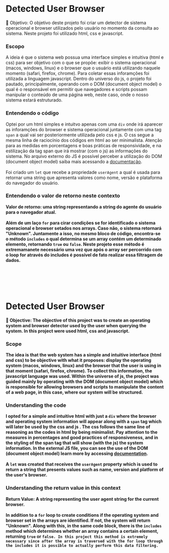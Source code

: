 <h1>Detected User Browser </h1>
  <p>🧶 Objetivo: O objetivo deste projeto foi criar um detector de sistema operacional e browser utilizados pelo usuário no momento da consulta ao sistema. Neste projeto foi utilizado html, css e javascript.</p>

<h3> Escopo </h3>
  <p>A ideia é que o sistema web possua uma interface simples e intuitiva (html e css) para ser objetivo com o que se propõe: exibir o sistema operacional (macos, windows, linux) e o browser que o usuário está utilizando naquele momento (safari, firefox, chrome). Para coletar essas inforamções foi utilizada a linguagem javascript. Dentro do universo do js, o projeto foi pautado, principalmente, operando com o DOM (document object model) o qual é o responsável em permitir que navegadores e scripts possam manipular o conteúdo de uma página web, neste caso, onde o nosso sistema estará estruturado.  </p>

<h3> Entendendo o código </h3>
  <p>Optei por um html simples e intuitvo apenas com uma <code>div</code> onde irá aparecer as inforamções do browser e sistema operacional juntamente com uma tag <code>span</code> a qual vai ser posteriormente utilizada pelo css e js. O css segue a mesma linha de raciocínio dos códigos em html ao ser minimalista. Atenção para as medidas em porcentagens e boas práticas de responsividade, e na estilização da tag span que irá mostrar (com o js) as informações do sistema. No arquivo externo do JS é possível perceber a utilização do DOM (document object model) saiba mais acessando a <a href= "https://developer.mozilla.org/pt-BR/docs/Web/API/Document_Object_Model/Introduction#:~:text=O%20DOM%20(Document%20Object%20Model)%20representa%20o%20mesmo%20documento%20para,linguagem%20de%20script%20como%20JavaScript.">documentação</a>.<br></br>Foi criado um <code>let</code> que recebe a propriedade <code>userAgent</code> a qual é usada para retornar uma string que apresenta valores como nome, versão e plataforma do navegador do usuário.</p>
  
<h3>Entendendo o valor de retorno neste contexto</h3>
  <b>Valor de retorno<b>: uma string representando a string do agente do usuário para o navegador atual. <br></br>Além de um laço <code>for</code> para cirar condições <b>se</b> for identificado o sistema operacional e browser setados nos arrays. Caso não, o sistema retornará "Unknown". Juntamente a isso, no mesmo bloco de código, encontra-se o método <code>includes</code> o qual determina se um array contém um determinado elemento, retornando <code>true</code> ou <code>false</code>. Neste projeto esse método é extremamanete necessário uma vez que após o array ser percorrido com o loop for através do <b>includes</b> é possível de fato realizar essa filtragem de dados.

<br></br>
<br></br>

<h1>Detected User Browser </h1>
<p>🧶 Objective: The objective of this project was to create an operating system and browser detector used by the user when querying the system. In this project were used html, css and javascript.</p>

<h3> Scope </h3>
  <p>The idea is that the web system has a simple and intuitive interface (html and css) to be objective with what it proposes: display the operating system (macos, windows, linux) and the browser that the user is using in that moment (safari, firefox, chrome). To collect this information, the javascript language was used. Within the universe of js, the project was guided mainly by operating with the DOM (document object model) which is responsible for allowing browsers and scripts to manipulate the content of a web page, in this case, where our system will be structured. </p>
  
<h3> Understanding the code </h3>
  <p>I opted for a simple and intuitive html with just a <code>div</code> where the browser and operating system information will appear along with a <code>span</code> tag which will later be used by the css and js . The css follows the same line of reasoning as the codes in html by being minimalist. Pay attention to the measures in percentages and good practices of responsiveness, and in the styling of the span tag that will show (with the js) the system information. In the external JS file, you can see the use of the DOM (document object model) learn more by accessing <a href="https://developer.mozilla.org/pt-BR/docs/Web/API/Document_Object_Model/Introduction# :~:text=The%20DOM%20(Document%20Object%20Model)%20represents the%20the%20same%20document%20for,language%20of%20script%20as%20JavaScript.">documentation</a>.<br></br> A <code>let</code> was created that receives the <code>userAgent</code> property which is used to return a string that presents values such as name, version and platform of the user's browser.</p> 
  
<h3>Understanding the return value in this context</h3>
<b>Return Value<b>: A string representing the user agent string for the current browser. <br></br>In addition to a <code>for</code> loop to create conditions <b>if</b> the operating system and browser set in the arrays are identified. If not, the system will return "Unknown". Along with this, in the same code block, there is the <code>includes</code> method which determines whether an array contains a certain element, returning <code>true</code> or <code>false</ code>. In this project this method is extremely necessary since after the array is traversed with the for loop through the <b>includes</b> it is possible to actually perform this data filtering.



